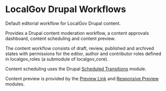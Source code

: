 # LocalGov Drupal Workflows

Default editorial workflow for LocalGov Drupal content.

Provides a Drupal content moderation workflow, a content approvals dashboard, content scheduling and content preview.

The content workflow consists of draft, review, published and archived states with permissions for the editor, author and contributor roles defined in localgov_roles (a submodule of localgov_core).

Content scheduling uses the Drupal [Scheduled Transitions](https://www.drupal.org/project/scheduled_transitions) module.

Content preview is provided by the [Preview Link](https://www.drupal.org/project/preview_link) and [Responsive Preview](https://www.drupal.org/project/responsive_preview) modules.
